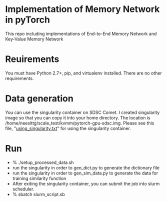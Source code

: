 # Implementation of Memory Network in pyTorch

This repo including implementations of End-to-End Memory Network and Key-Value Memory Network

# Reuirements
You must have Python 2.7+, pip, and virtualenv installed. There are no other requirements.

# Data generation
You can use the singularity container on SDSC Comet. 
I created singularity image so that you can copy it into your home directory.
The location is /home/neesittg/scale_test/kvmm/pytorch-gpu-sdsc.img.
Please see this file, "[using_singularity.txt](https://github.com/seungwonyang/Medical_MemNet/blob/master/Examples/kvmm/using_singularity.txt)" for using the singularity container.

# Run
* % ./setup\_processed\_data.sh
* run the singularity in order to gen\_dict.py to generate the dictionary file
* run the singularity in order to gen\_sim\_data.py to generate the data for training similarity function
* After exiting the singularity container, you can submit the job into slurm scheduler.
* % sbatch slurm\_script.sb
